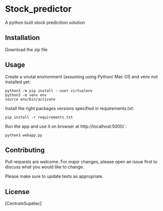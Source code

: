 # Stock_predictor

A python built stock predicition solution

## Installation

Download the zip file

## Usage

Create a virutal environment (assuming using Python/ Mac OS and venv not installed yet:
```
python3 -m pip install --user virtualenv
python3 -m venv env
source env/bin/activate
```
Install the right packages versions specified in requirements.txt:
```
pip install -r requirements.txt
```
Run the app and use it on browser at http://localhost:5000/ :
```
python3 webapp.py
```


## Contributing
Pull requests are welcome. For major changes, please open an issue first to discuss what you would like to change.

Please make sure to update tests as appropriate.

## License
[CentraleSupélec]
